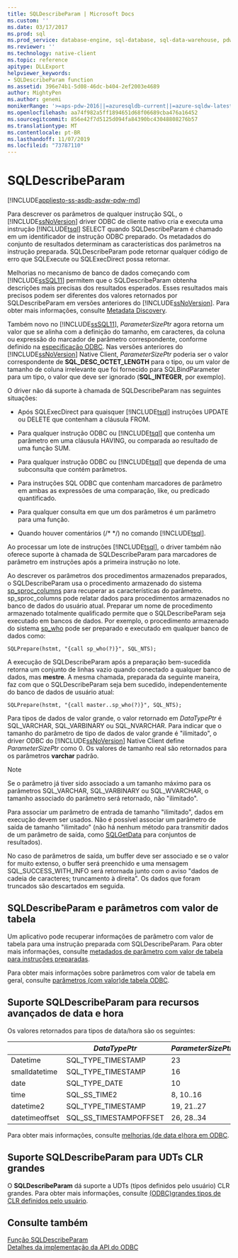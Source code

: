 ```yaml
---
title: SQLDescribeParam | Microsoft Docs
ms.custom: ''
ms.date: 03/17/2017
ms.prod: sql
ms.prod_service: database-engine, sql-database, sql-data-warehouse, pdw
ms.reviewer: ''
ms.technology: native-client
ms.topic: reference
apitype: DLLExport
helpviewer_keywords:
- SQLDescribeParam function
ms.assetid: 396e74b1-5d08-46dc-b404-2ef2003e4689
author: MightyPen
ms.author: genemi
monikerRange: '>=aps-pdw-2016||=azuresqldb-current||=azure-sqldw-latest||>=sql-server-2016||=sqlallproducts-allversions||>=sql-server-linux-2017||=azuresqldb-mi-current'
ms.openlocfilehash: aa74f982a5ff1894651d68f06689cba476a16452
ms.sourcegitcommit: 856e42f7d5125d094fa84390bc43048808276b57
ms.translationtype: MT
ms.contentlocale: pt-BR
ms.lasthandoff: 11/07/2019
ms.locfileid: "73787110"
---
```

# <a name="sqldescribeparam"></a>SQLDescribeParam
[!INCLUDE[appliesto-ss-asdb-asdw-pdw-md](../../includes/appliesto-ss-asdb-asdw-pdw-md.md)]

  Para descrever os parâmetros de qualquer instrução SQL, o [!INCLUDE[ssNoVersion](../../includes/ssnoversion-md.md)] driver ODBC de cliente nativo cria e executa uma instrução [!INCLUDE[tsql](../../includes/tsql-md.md)] SELECT quando SQLDescribeParam é chamado em um identificador de instrução ODBC preparado. Os metadados do conjunto de resultados determinam as características dos parâmetros na instrução preparada. SQLDescribeParam pode retornar qualquer código de erro que SQLExecute ou SQLExecDirect possa retornar.  
  
 Melhorias no mecanismo de banco de dados começando com [!INCLUDE[ssSQL11](../../includes/sssql11-md.md)] permitem que o SQLDescribeParam obtenha descrições mais precisas dos resultados esperados. Esses resultados mais precisos podem ser diferentes dos valores retornados por SQLDescribeParam em versões anteriores do [!INCLUDE[ssNoVersion](../../includes/ssnoversion-md.md)]. Para obter mais informações, consulte [Metadata Discovery](../../relational-databases/native-client/features/metadata-discovery.md).  
  
 Também novo no [!INCLUDE[ssSQL11](../../includes/sssql11-md.md)], *ParameterSizePtr* agora retorna um valor que se alinha com a definição do tamanho, em caracteres, da coluna ou expressão do marcador de parâmetro correspondente, conforme definido na [especificação ODBC](https://go.microsoft.com/fwlink/?LinkId=207044). Nas versões anteriores do [!INCLUDE[ssNoVersion](../../includes/ssnoversion-md.md)] Native Client, *ParameterSizePtr* poderia ser o valor correspondente de **SQL_DESC_OCTET_LENGTH** para o tipo, ou um valor de tamanho de coluna irrelevante que foi fornecido para SQLBindParameter para um tipo, o valor que deve ser ignorado (**SQL_INTEGER**, por exemplo).  
  
 O driver não dá suporte à chamada de SQLDescribeParam nas seguintes situações:  
  
-   Após SQLExecDirect para quaisquer [!INCLUDE[tsql](../../includes/tsql-md.md)] instruções UPDATE ou DELETE que contenham a cláusula FROM.  
  
-   Para qualquer instrução ODBC ou [!INCLUDE[tsql](../../includes/tsql-md.md)] que contenha um parâmetro em uma cláusula HAVING, ou comparada ao resultado de uma função SUM.  
  
-   Para qualquer instrução ODBC ou [!INCLUDE[tsql](../../includes/tsql-md.md)] que dependa de uma subconsulta que contém parâmetros.  
  
-   Para instruções SQL ODBC que contenham marcadores de parâmetro em ambas as expressões de uma comparação, like, ou predicado quantificado.  
  
-   Para qualquer consulta em que um dos parâmetros é um parâmetro para uma função.  
  
-   Quando houver comentários (/* \*/) no comando [!INCLUDE[tsql](../../includes/tsql-md.md)].  
  
 Ao processar um lote de instruções [!INCLUDE[tsql](../../includes/tsql-md.md)], o driver também não oferece suporte à chamada de SQLDescribeParam para marcadores de parâmetro em instruções após a primeira instrução no lote.  
  
 Ao descrever os parâmetros dos procedimentos armazenados preparados, o SQLDescribeParam usa o procedimento armazenado do sistema [sp_sproc_columns](../../relational-databases/system-stored-procedures/sp-sproc-columns-transact-sql.md) para recuperar as características do parâmetro. sp_sproc_columns pode relatar dados para procedimentos armazenados no banco de dados do usuário atual. Preparar um nome de procedimento armazenado totalmente qualificado permite que o SQLDescribeParam seja executado em bancos de dados. Por exemplo, o procedimento armazenado do sistema [sp_who](../../relational-databases/system-stored-procedures/sp-who-transact-sql.md) pode ser preparado e executado em qualquer banco de dados como:  
  
```  
SQLPrepare(hstmt, "{call sp_who(?)}", SQL_NTS);  
```  
  
 A execução de SQLDescribeParam após a preparação bem-sucedida retorna um conjunto de linhas vazio quando conectado a qualquer banco de dados, mas **mestre**. A mesma chamada, preparada da seguinte maneira, faz com que o SQLDescribeParam seja bem sucedido, independentemente do banco de dados de usuário atual:  
  
```  
SQLPrepare(hstmt, "{call master..sp_who(?)}", SQL_NTS);  
```  
  
 Para tipos de dados de valor grande, o valor retornado em *DataTypePtr* é SQL_VARCHAR, SQL_VARBINARY ou SQL_NVARCHAR. Para indicar que o tamanho do parâmetro de tipo de dados de valor grande é "ilimitado", o driver ODBC do [!INCLUDE[ssNoVersion](../../includes/ssnoversion-md.md)] Native Client define *ParameterSizePtr* como 0. Os valores de tamanho real são retornados para os parâmetros **varchar** padrão.  
  
> [!NOTE]  
>  Se o parâmetro já tiver sido associado a um tamanho máximo para os parâmetros SQL_VARCHAR, SQL_VARBINARY ou SQL_WVARCHAR, o tamanho associado do parâmetro será retornado, não "ilimitado".  
  
 Para associar um parâmetro de entrada de tamanho "ilimitado", dados em execução devem ser usados. Não é possível associar um parâmetro de saída de tamanho "ilimitado" (não há nenhum método para transmitir dados de um parâmetro de saída, como [SQLGetData](../../relational-databases/native-client-odbc-api/sqlgetdata.md) para conjuntos de resultados).  
  
 No caso de parâmetros de saída, um buffer deve ser associado e se o valor for muito extenso, o buffer será preenchido e uma mensagem SQL_SUCCESS_WITH_INFO será retornada junto com o aviso "dados de cadeia de caracteres; truncamento à direita". Os dados que foram truncados são descartados em seguida.  
  
## <a name="sqldescribeparam-and-table-valued-parameters"></a>SQLDescribeParam e parâmetros com valor de tabela  
 Um aplicativo pode recuperar informações de parâmetro com valor de tabela para uma instrução preparada com SQLDescribeParam. Para obter mais informações, consulte [metadados de parâmetro com valor de tabela para instruções preparadas](../../relational-databases/native-client-odbc-table-valued-parameters/table-valued-parameter-metadata-for-prepared-statements.md).  
  
 Para obter mais informações sobre parâmetros com valor de tabela em geral, consulte [parâmetros &#40;com valor&#41;de tabela ODBC](../../relational-databases/native-client-odbc-table-valued-parameters/table-valued-parameters-odbc.md).  
  
## <a name="sqldescribeparam-support-for-enhanced-date-and-time-features"></a>Suporte SQLDescribeParam para recursos avançados de data e hora  
 Os valores retornados para tipos de data/hora são os seguintes:  
  
||*DataTypePtr*|*ParameterSizePtr*|*DecimalDigitsPtr*|  
|-|-------------------|------------------------|------------------------|  
|Datetime|SQL_TYPE_TIMESTAMP|23|3|  
|smalldatetime|SQL_TYPE_TIMESTAMP|16|0|  
|date|SQL_TYPE_DATE|10|0|  
|time|SQL_SS_TIME2|8, 10..16|0..7|  
|datetime2|SQL_TYPE_TIMESTAMP|19, 21..27|0..7|  
|datetimeoffset|SQL_SS_TIMESTAMPOFFSET|26, 28..34|0..7|  
  
 Para obter mais informações, consulte [melhorias &#40;de data e&#41;hora em ODBC](../../relational-databases/native-client-odbc-date-time/date-and-time-improvements-odbc.md).  
  
## <a name="sqldescribeparam-support-for-large-clr-udts"></a>Suporte SQLDescribeParam para UDTs CLR grandes  
 O **SQLDescribeParam** dá suporte a UDTs (tipos definidos pelo usuário) CLR grandes. Para obter mais informações, consulte [ &#40;ODBC&#41;grandes tipos de CLR definidos pelo usuário](../../relational-databases/native-client/odbc/large-clr-user-defined-types-odbc.md).  
  
## <a name="see-also"></a>Consulte também  
 [Função SQLDescribeParam](https://go.microsoft.com/fwlink/?LinkId=59339)   
 [Detalhes da implementação da API do ODBC](../../relational-databases/native-client-odbc-api/odbc-api-implementation-details.md)  
  
  
